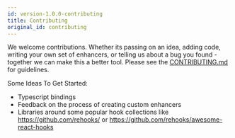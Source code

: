 ```yaml
---
id: version-1.0.0-contributing
title: Contributing
original_id: contributing
---
```


We welcome contributions. Whether its passing on an idea, adding code, writing your own set of enhancers, or telling us about a bug you found - together we can make this a better tool. Please see the [CONTRIBUTING.md](https://github.com/truefit/bach/blob/master/CONTRIBUTING.md) for guidelines.

Some Ideas To Get Started:

- Typescript bindings
- Feedback on the process of creating custom enhancers
- Libraries around some popular hook collections like https://github.com/rehooks/ or https://github.com/rehooks/awesome-react-hooks